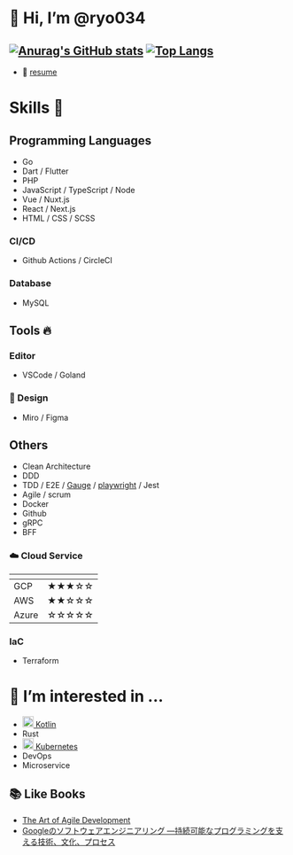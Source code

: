 # 👋 Hi, I’m @ryo034
[![Anurag's GitHub stats](https://github-readme-stats.vercel.app/api?username=ryo034&show_icons=true&theme=radical)](https://github.com/anuraghazra/github-readme-stats)
[![Top Langs](https://github-readme-stats.vercel.app/api/top-langs/?username=ryo034&layout=compact&theme=radical&langs_count=6&hide=php,html,css,swift,scss,ruby)](https://github.com/anuraghazra/github-readme-stats)
-------

- :file_folder: [resume]()

# Skills :rocket:

## Programming Languages
- Go
- Dart / Flutter
- PHP
- JavaScript / TypeScript / Node
- Vue / Nuxt.js
- React / Next.js
- HTML / CSS / SCSS

### CI/CD
- Github Actions / CircleCI

### Database
- MySQL

## Tools :fire:
### Editor
- VSCode / Goland

### :art: Design
- Miro / Figma

## Others
- Clean Architecture
- DDD
- TDD / E2E / [Gauge](https://gauge.org/) / [playwright](https://playwright.dev/) / Jest
- Agile / scrum
- Docker
- Github
- gRPC
- BFF

### :cloud: Cloud Service
| <!-- -->    | <!-- -->    |
|-|-|
|GCP|★★★☆☆|
|AWS|★★☆☆☆|
|Azure|☆☆☆☆☆|

### IaC
- Terraform

# 👀 I’m interested in ...
- [<img src="https://upload.wikimedia.org/wikipedia/commons/thumb/0/06/Kotlin_Icon.svg/1024px-Kotlin_Icon.svg.png" alt="drawing" width="20"> Kotlin](https://kotlinlang.org/)
- Rust
- [<img src="https://upload.wikimedia.org/wikipedia/commons/0/00/Kubernetes_%28container_engine%29.png" alt="drawing" width="20"> Kubernetes](https://kubernetes.io/)
- DevOps
- Microservice

## :books: Like Books
- [The Art of Agile Development](https://www.amazon.co.jp/Art-Agile-Development-Pragmatic-Software/dp/0596527675)
- [Googleのソフトウェアエンジニアリング ―持続可能なプログラミングを支える技術、文化、プロセス](https://www.amazon.co.jp/Google%E3%81%AE%E3%82%BD%E3%83%95%E3%83%88%E3%82%A6%E3%82%A7%E3%82%A2%E3%82%A8%E3%83%B3%E3%82%B8%E3%83%8B%E3%82%A2%E3%83%AA%E3%83%B3%E3%82%B0-%E2%80%95%E6%8C%81%E7%B6%9A%E5%8F%AF%E8%83%BD%E3%81%AA%E3%83%97%E3%83%AD%E3%82%B0%E3%83%A9%E3%83%9F%E3%83%B3%E3%82%B0%E3%82%92%E6%94%AF%E3%81%88%E3%82%8B%E6%8A%80%E8%A1%93%E3%80%81%E6%96%87%E5%8C%96%E3%80%81%E3%83%97%E3%83%AD%E3%82%BB%E3%82%B9-%E7%AB%B9%E8%BE%BA-%E9%9D%96%E6%98%AD/dp/4873119650/ref=msx_wsirn_v1_1/357-3188801-2178948?pd_rd_w=5PC0P&pf_rd_p=72eb91a1-81d6-4ae4-8b91-3e94bd01608f&pf_rd_r=33G6TBWE148KD856X89D&pd_rd_r=d951c7ef-fc3e-4105-a6f0-b5552a3a7c62&pd_rd_wg=idQKr&pd_rd_i=4873119650&psc=1)

